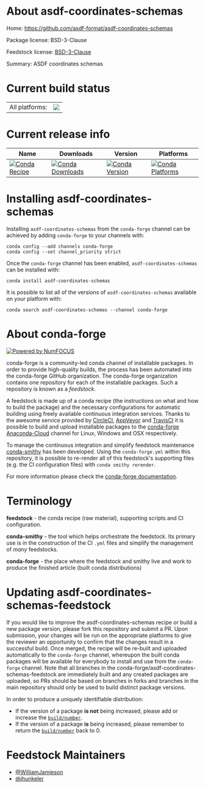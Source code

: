 About asdf-coordinates-schemas
==============================

Home: https://github.com/asdf-format/asdf-coordinates-schemas

Package license: BSD-3-Clause

Feedstock license: [BSD-3-Clause](https://github.com/conda-forge/asdf-coordinates-schemas-feedstock/blob/main/LICENSE.txt)

Summary: ASDF coordinates schemas

Current build status
====================


<table><tr><td>All platforms:</td>
    <td>
      <a href="https://dev.azure.com/conda-forge/feedstock-builds/_build/latest?definitionId=15688&branchName=main">
        <img src="https://dev.azure.com/conda-forge/feedstock-builds/_apis/build/status/asdf-coordinates-schemas-feedstock?branchName=main">
      </a>
    </td>
  </tr>
</table>

Current release info
====================

| Name | Downloads | Version | Platforms |
| --- | --- | --- | --- |
| [![Conda Recipe](https://img.shields.io/badge/recipe-asdf--coordinates--schemas-green.svg)](https://anaconda.org/conda-forge/asdf-coordinates-schemas) | [![Conda Downloads](https://img.shields.io/conda/dn/conda-forge/asdf-coordinates-schemas.svg)](https://anaconda.org/conda-forge/asdf-coordinates-schemas) | [![Conda Version](https://img.shields.io/conda/vn/conda-forge/asdf-coordinates-schemas.svg)](https://anaconda.org/conda-forge/asdf-coordinates-schemas) | [![Conda Platforms](https://img.shields.io/conda/pn/conda-forge/asdf-coordinates-schemas.svg)](https://anaconda.org/conda-forge/asdf-coordinates-schemas) |

Installing asdf-coordinates-schemas
===================================

Installing `asdf-coordinates-schemas` from the `conda-forge` channel can be achieved by adding `conda-forge` to your channels with:

```
conda config --add channels conda-forge
conda config --set channel_priority strict
```

Once the `conda-forge` channel has been enabled, `asdf-coordinates-schemas` can be installed with:

```
conda install asdf-coordinates-schemas
```

It is possible to list all of the versions of `asdf-coordinates-schemas` available on your platform with:

```
conda search asdf-coordinates-schemas --channel conda-forge
```


About conda-forge
=================

[![Powered by
NumFOCUS](https://img.shields.io/badge/powered%20by-NumFOCUS-orange.svg?style=flat&colorA=E1523D&colorB=007D8A)](https://numfocus.org)

conda-forge is a community-led conda channel of installable packages.
In order to provide high-quality builds, the process has been automated into the
conda-forge GitHub organization. The conda-forge organization contains one repository
for each of the installable packages. Such a repository is known as a *feedstock*.

A feedstock is made up of a conda recipe (the instructions on what and how to build
the package) and the necessary configurations for automatic building using freely
available continuous integration services. Thanks to the awesome service provided by
[CircleCI](https://circleci.com/), [AppVeyor](https://www.appveyor.com/)
and [TravisCI](https://travis-ci.com/) it is possible to build and upload installable
packages to the [conda-forge](https://anaconda.org/conda-forge)
[Anaconda-Cloud](https://anaconda.org/) channel for Linux, Windows and OSX respectively.

To manage the continuous integration and simplify feedstock maintenance
[conda-smithy](https://github.com/conda-forge/conda-smithy) has been developed.
Using the ``conda-forge.yml`` within this repository, it is possible to re-render all of
this feedstock's supporting files (e.g. the CI configuration files) with ``conda smithy rerender``.

For more information please check the [conda-forge documentation](https://conda-forge.org/docs/).

Terminology
===========

**feedstock** - the conda recipe (raw material), supporting scripts and CI configuration.

**conda-smithy** - the tool which helps orchestrate the feedstock.
                   Its primary use is in the construction of the CI ``.yml`` files
                   and simplify the management of *many* feedstocks.

**conda-forge** - the place where the feedstock and smithy live and work to
                  produce the finished article (built conda distributions)


Updating asdf-coordinates-schemas-feedstock
===========================================

If you would like to improve the asdf-coordinates-schemas recipe or build a new
package version, please fork this repository and submit a PR. Upon submission,
your changes will be run on the appropriate platforms to give the reviewer an
opportunity to confirm that the changes result in a successful build. Once
merged, the recipe will be re-built and uploaded automatically to the
`conda-forge` channel, whereupon the built conda packages will be available for
everybody to install and use from the `conda-forge` channel.
Note that all branches in the conda-forge/asdf-coordinates-schemas-feedstock are
immediately built and any created packages are uploaded, so PRs should be based
on branches in forks and branches in the main repository should only be used to
build distinct package versions.

In order to produce a uniquely identifiable distribution:
 * If the version of a package **is not** being increased, please add or increase
   the [``build/number``](https://docs.conda.io/projects/conda-build/en/latest/resources/define-metadata.html#build-number-and-string).
 * If the version of a package **is** being increased, please remember to return
   the [``build/number``](https://docs.conda.io/projects/conda-build/en/latest/resources/define-metadata.html#build-number-and-string)
   back to 0.

Feedstock Maintainers
=====================

* [@WilliamJamieson](https://github.com/WilliamJamieson/)
* [@jhunkeler](https://github.com/jhunkeler/)

